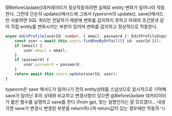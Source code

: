 @BeforeUpdate()데커레이터가 정상작동하려면 실제로 entity 변화가 일어나야 작동한다. 그런데 단순히 update()메서드에 그래서 typerorm의 update(), save()메서드만 사용하면 SQL 쿼리만 전달하기 때문에 변화를 감지하지 못하고 아래의 조건문과 같이 직접 entity를 변화시키는 부분이 있어야 변화를 감지하고 정상적으로 작동한다.
```ts
async editProfile(userId: number, { email, password }: EditProfileInput) {
	const user = await this.users.findOneByOrFail([{ id: userId }]);
	if (email) {
		user.email = email;
	}
	if (password) {
		user.password = password;
	}
	return await this.users.update(userId, user);
}
```


typeorm은 save 메서드가 일어나기 전의 entity상태를 스냅샷으로 일시적으로 기억해 save가 일어난 후의 상태와 비교하고 변경사항이 있으면 @BeforeUpdate 데커리이터가 붙은 함수를 실행하고 save를 한다 (from gpt, 맞는 설명인지는 잘 모르겠다... 내생각엔 save가 변경시 변경된 부분을 return하니까 return값이 있는 경우에만 작동하ㄱ)